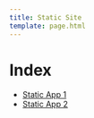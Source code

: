 ```yaml
---
title: Static Site
template: page.html
---
```


# Index

 * [Static App 1](app1/)
 * [Static App 2](app2/)
